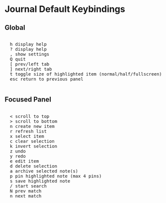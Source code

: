 # Journal Default Keybindings

## Global

<pre>

  <kbd>h</kbd> display help
  <kbd>?</kbd> display help
  <kbd>,</kbd> show settings
  <kbd>Q</kbd> quit
  <kbd>[</kbd> prev/left tab
  <kbd>]</kbd> next/right tab
  <kbd>t</kbd> toggle size of highlighted item (normal/half/fullscreen)
  <kbd>esc</kbd> return to previous panel

</pre>

## Focused Panel

<pre>

  <kbd><</kbd> scroll to top
  <kbd>></kbd> scroll to bottom
  <kbd>n</kbd> create new item
  <kbd>r</kbd> refresh list
  <kbd>x</kbd> select item
  <kbd>c</kbd> clear selection
  <kbd>k</kbd> invert selection
  <kbd>z</kbd> undo
  <kbd>y</kbd> redo
  <kbd>e</kbd> edit item
  <kbd>d</kbd> delete selection
  <kbd>a</kbd> archive selected note(s)
  <kbd>p</kbd> pin highlighted note (max 4 pins)
  <kbd>s</kbd> save highlighted note
  <kbd>/</kbd> start search
  <kbd>N</kbd> prev match
  <kbd>n</kbd> next match

</pre>
